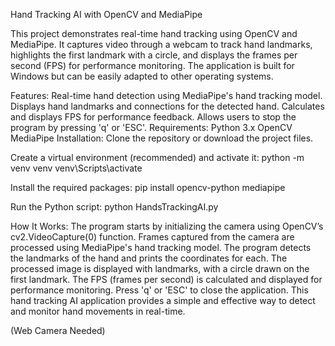 Hand Tracking AI with OpenCV and MediaPipe

This project demonstrates real-time hand tracking using OpenCV and MediaPipe. It captures video through a webcam to track hand landmarks, highlights the first landmark with a circle, and displays the frames per second (FPS) for performance monitoring. The application is built for Windows but can be easily adapted to other operating systems.

Features:
Real-time hand detection using MediaPipe's hand tracking model.
Displays hand landmarks and connections for the detected hand.
Calculates and displays FPS for performance feedback.
Allows users to stop the program by pressing 'q' or 'ESC'.
Requirements:
Python 3.x
OpenCV
MediaPipe
Installation:
Clone the repository or download the project files.

Create a virtual environment (recommended) and activate it:
python -m venv venv
venv\Scripts\activate 

Install the required packages:
pip install opencv-python mediapipe

Run the Python script:
python HandsTrackingAI.py

How It Works:
The program starts by initializing the camera using OpenCV’s cv2.VideoCapture(0) function.
Frames captured from the camera are processed using MediaPipe's hand tracking model.
The program detects the landmarks of the hand and prints the coordinates for each.
The processed image is displayed with landmarks, with a circle drawn on the first landmark.
The FPS (frames per second) is calculated and displayed for performance monitoring.
Press 'q' or 'ESC' to close the application.
This hand tracking AI application provides a simple and effective way to detect and monitor hand movements in real-time. 

(Web Camera Needed)
